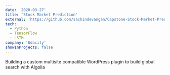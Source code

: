 ```yaml
---
date: '2020-03-27'
title: 'Stock Market Prediction'
external: 'https://github.com/sachindevangan/Capstone-Stock-Market-Prediction'
tech:
  - Python
  - TensorFlow
  - LSTM
company: 'Udacity'
showInProjects: false
---
```


Building a custom multisite compatible WordPress plugin to build global search with Algolia
